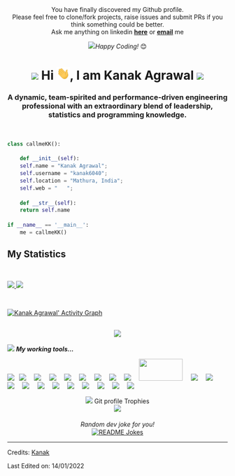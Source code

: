 <div align="center">
    You have finally discovered my Github profile. <br>
    Please feel free to clone/fork projects, raise issues and submit PRs if you think something could be better. <br>
    Ask me anything on linkedin <a href="https://www.linkedin.com/in/kanak-agrawal-/"><b>here</b></a>
    or <a href="mailto:absphreak@outlook.com"><b>email</b></a> me
</div>
<p align="center">
    <img src="https://media.giphy.com/media/iY8CRBdQXODJSCERIr/giphy.gif" width="30px"><i>Happy Coding!</i> 😊
</p>
    <h1 align="center">
        <h1 align="center"><img src="https://media.giphy.com/media/gH3LO09IOiZIqePwv9/giphy.gif" width="50px" /> Hi <img src="https://raw.githubusercontent.com/ABSphreak/ABSphreak/master/gifs/Hi.gif" width="30px">, I am Kanak Agrawal <img src="https://media.giphy.com/media/qjqUcgIyRjsl2/giphy.gif" width="50px" /></h1> 
    </h1>
    <h3 align="center">A dynamic, team-spirited and performance-driven engineering professional with an extraordinary blend of leadership, statistics and programming knowledge.</h3>
    <br>


```python
class callmeKK():
    
    def __init__(self):
    self.name = "Kanak Agrawal";
    self.username = "kanak6040";
    self.location = "Mathura, India";
    self.web = "   ";
    
    def __str__(self):
    return self.name

if __name__ == '__main__':
    me = callmeKK()
```

## My Statistics

<br/>
<p align="left">
    <a href="https://abhigyantrips.dev/">
    <img width="49.5%" src="https://github-readme-stats.vercel.app/api?username=kanak6040&show_icons=true&theme=gruvbox&hide_border=true" />
    <img width="49.5%" src="https://github-readme-streak-stats.herokuapp.com/?user=kanak6040&theme=gruvbox&hide_border=true" />
    </a>
</p>

<br>

[![Kanak Agrawal' Activity Graph](https://activity-graph.herokuapp.com/graph?username=kanak6040&custom_title=Kanak%20Agrawal's%20Contribution%20Graph&theme=gruvbox&bg_color=282828&hide_border=true&line=d1a01f&point=c58545)](https://abhigyantrips.dev)

<br>
<div align="center">
    <a href="https://open.spotify.com/user/6s6pbtefezpookh8gwnkko15v">
    <img src="https://readme-spotify-tingz.vercel.app/api/now-playing">
    </a>
</div>


<img src="https://media.giphy.com/media/iY8CRBdQXODJSCERIr/giphy.gif" width="30px">&nbsp;***My working tools...***
<p align="left">
    <code><img height="50" src="https://github.com/uannabi/-/blob/master/resource/git.svg"></code>
    <code> <img height="50" src="https://github.com/uannabi/-/blob/master/resource/python-icon.svg"> </code>
    <code> <img height="50" src="https://www.vectorlogo.zone/logos/java/java-ar21.svg"> </code>
    <code> <img height="50" src="https://upload.wikimedia.org/wikipedia/commons/7/7e/Spyder_logo.svg"> </code>
    <code> <img height="50" src="https://www.vectorlogo.zone/logos/jupyter/jupyter-ar21.svg"> </code>
    <code> <img height="50" src="https://www.vectorlogo.zone/logos/dotnet/dotnet-ar21.svg"> </code>
    <code> <img height="50" src="https://www.vectorlogo.zone/logos/w3_html5/w3_html5-ar21.svg"> </code>
    <code> <img height="50" src="https://www.vectorlogo.zone/logos/mysql/mysql-ar21.svg"> </code>
    <code> <img height="50" src="https://www.vectorlogo.zone/logos/sqlite/sqlite-ar21.svg"> </code>
    <code> <img height="50" src="https://matplotlib.org/2.2.5/_images/sphx_glr_logos2_001.png" width='100'> </code>
    <code> <img height="50" src="https://upload.wikimedia.org/wikipedia/commons/thumb/e/ed/Pandas_logo.svg/768px-Pandas_logo.svg.png"> </code>
    <code> <img height="50" src="https://www.vectorlogo.zone/logos/pocoo_flask/pocoo_flask-ar21.svg"> </code>
    <code> <img height="50" src="https://www.vectorlogo.zone/logos/heroku/heroku-ar21.svg"> </code>
    <code> <img height="50" src="https://www.vectorlogo.zone/logos/numpy/numpy-ar21.svg"> </code>
    <code> <img height="50" src="https://raw.githubusercontent.com/valohai/ml-logos/master/scipy.svg"> </code>
    <code> <img height="50" src="https://www.vectorlogo.zone/logos/reactjs/reactjs-ar21.svg"> </code>
    <code> <img height="50" src="https://www.vectorlogo.zone/logos/laravel/laravel-ar21.svg"> </code>
    <code> <img height="50" src="https://www.vectorlogo.zone/logos/javascript/javascript-ar21.svg"> </code>
    <code> <img height="50" src="https://www.vectorlogo.zone/logos/netlifyapp_watercss/netlifyapp_watercss-ar21.svg"> </code>
    <code> <img height="50" src="https://seeklogo.com/images/S/scikit-learn-logo-8766D07E2E-seeklogo.com.png"> </code>
    <code> <img height="50" src="https://www.vectorlogo.zone/logos/tensorflow/tensorflow-ar21.svg"> </code>
</p>


<p align="center"><img src="https://media.giphy.com/media/QaMcXSekUWx7aogAUr/giphy.gif" width="30" />&nbsp;Git profile Trophies<br>
    <img src="https://github-profile-trophy.vercel.app/?username=OvinduWijethunge&theme=juicyfresh&no-bg=true" />
    </br>
    </br>
    <i>Random dev joke for you!</i><br>
    <a href="https://readme-jokes.vercel.app"><img align="center" src="https://readme-jokes.vercel.app/api" alt="README Jokes"></a>
</p>


-----
Credits: [Kanak](https://github.com/kanak6040)

Last Edited on: 14/01/2022
